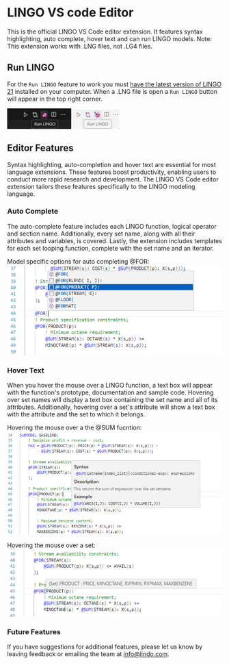 # LINGO VS code Editor

This is the official LINGO VS Code editor extension. It features syntax highlighting, auto complete, hover text and can run LINGO models. Note: This extension works with .LNG files, not .LG4 files.

## Run LINGO
For the `Run LINGO` feature to work you must [have the latest version of LINGO 21](https://lindo.com/index.php/ls-downloads/try-lingo) installed on your computer. When a .LNG file is open a `Run LINGO` button will appear in the top right corner.

![](resources/runLINGO_DARK.png#gh-dark-mode-only)
![](resources/runLINGO_LIGHT.png#gh-light-mode-only)

## Editor Features
Syntax highlighting, auto-completion and hover text are essential for most language extensions. These features boost productivity, enabling users to conduct more rapid research and development. The LINGO VS Code editor extension tailors these features specifically to the LINGO modeling language.

### Auto Complete
The auto-complete feature includes each LINGO function, logical operator and section name. Additionally, every set name, along with all their attributes and variables, is covered. Lastly, the extension includes templates for each set looping function, complete with the set name and an iterator. 

Model specific options for auto completing @FOR:
![](resources/auto_complete_LIGHT.png)

### Hover Text
When you hover the mouse over a LINGO function, a text box will appear with the function's prototype, documentation and sample code. Hovering over set names will display a text box containing the set name and all of its attributes. Additionally, hovering over a set's attribute will show a text box with the attribute and the set to which it belongs.

Hovering the mouse over a the @SUM fucntion:
![](resources/hover_func_LIGHT.png)

Hovering the mouse over a set:
![](resources/hover_set_LIGHT.png)


### Future Features
If you have suggestions for additional features, please let us know by leaving feedback or emailing the team at info@lindo.com.